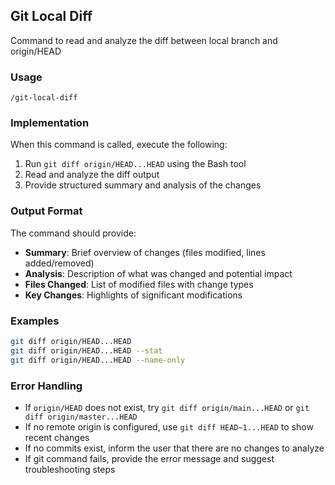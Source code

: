 ## Git Local Diff  

Command to read and analyze the diff between local branch and origin/HEAD  

### Usage  

```  
/git-local-diff  
```  

### Implementation  

When this command is called, execute the following:  

1. Run `git diff origin/HEAD...HEAD` using the Bash tool  
2. Read and analyze the diff output  
3. Provide structured summary and analysis of the changes  

### Output Format  

The command should provide:  
- **Summary**: Brief overview of changes (files modified, lines added/removed)  
- **Analysis**: Description of what was changed and potential impact  
- **Files Changed**: List of modified files with change types  
- **Key Changes**: Highlights of significant modifications  

### Examples  

```bash  
git diff origin/HEAD...HEAD  
git diff origin/HEAD...HEAD --stat  
git diff origin/HEAD...HEAD --name-only  
```  

### Error Handling  

- If `origin/HEAD` does not exist, try `git diff origin/main...HEAD` or `git diff origin/master...HEAD`  
- If no remote origin is configured, use `git diff HEAD~1...HEAD` to show recent changes  
- If no commits exist, inform the user that there are no changes to analyze  
- If git command fails, provide the error message and suggest troubleshooting steps  
